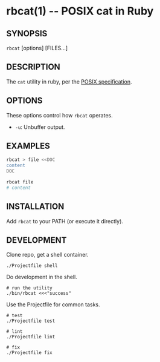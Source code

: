 rbcat(1) -- POSIX cat in Ruby
================================================================

## SYNOPSIS

`rbcat` [options] [FILES...]

## DESCRIPTION

The `cat` utility in ruby, per the [POSIX specification](http://pubs.opengroup.org/onlinepubs/000095399/utilities/cat.html).

## OPTIONS

These options control how `rbcat` operates.

* `-u`:
  Unbuffer output.

## EXAMPLES

```bash
rbcat > file <<DOC
content
DOC

rbcat file
# content
```

## INSTALLATION

Add `rbcat` to your PATH (or execute it directly).

## DEVELOPMENT

Clone repo, get a shell container.

```shell
./Projectfile shell
```

Do development in the shell.

```shell
# run the utility
./bin/rbcat <<<"success"
```

Use the Projectfile for common tasks.

```shell
# test
./Projectfile test

# lint
./Projectfile lint

# fix
./Projectfile fix
```
